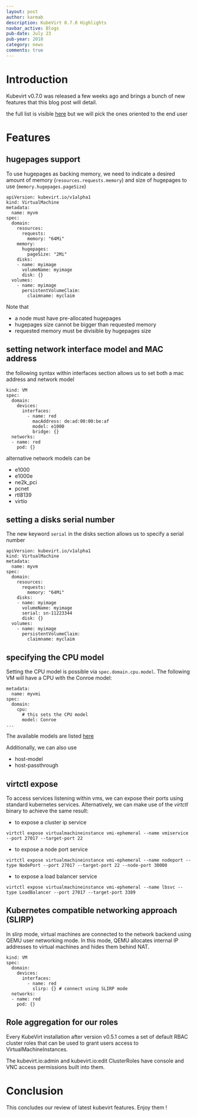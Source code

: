 ```yaml
---
layout: post
author: karmab
description: KubeVirt 0.7.0 Highlights
navbar_active: Blogs
pub-date: July 23
pub-year: 2018
category: news
comments: true
---
```


# Introduction

Kubevirt v0.7.0 was released a few weeks ago and brings a bunch of new features that this blog post will detail.

the full list is visible [here](https://github.com/kubevirt/kubevirt/releases/tag/v0.7.0) but we will pick the ones oriented to the end user

# Features 

## hugepages support

To use hugepages as backing memory, we need to indicate a desired amount of memory (`resources.requests.memory`) and size of hugepages to use (`memory.hugepages.pageSize`)

```
apiVersion: kubevirt.io/v1alpha1
kind: VirtualMachine
metadata:
  name: myvm
spec:
  domain:
    resources:
      requests:
        memory: "64Mi"
    memory:
      hugepages:
        pageSize: "2Mi"
    disks:
    - name: myimage
      volumeName: myimage
      disk: {}
  volumes:
    - name: myimage
      persistentVolumeClaim:
        claimname: myclaim
```

Note that 

- a node must have pre-allocated hugepages
- hugepages size cannot be bigger than requested memory
- requested memory must be divisible by hugepages size


## setting network interface model and MAC address

the following syntax within interfaces section allows us to set both a mac address and network  model

```
kind: VM
spec:
  domain:
    devices:
      interfaces:
        - name: red
          macAddress: de:ad:00:00:be:af
          model: e1000
          bridge: {}
  networks:
  - name: red
    pod: {}
```

alternative network models can be 

- e1000
- e1000e
- ne2k_pci
- pcnet
- rtl8139
- virtio

## setting a disks serial number

The new keyword `serial` in the disks section allows us to specify a serial number

```
apiVersion: kubevirt.io/v1alpha1
kind: VirtualMachine
metadata:
  name: myvm
spec:
  domain:
    resources:
      requests:
        memory: "64Mi"
    disks:
    - name: myimage
      volumeName: myimage
      serial: sn-11223344
      disk: {}
  volumes:
    - name: myimage
      persistentVolumeClaim:
        claimname: myclaim
```

## specifying the CPU model

Setting the CPU model is possible via `spec.domain.cpu.model`. The following VM will have a CPU with the Conroe model:

```
metadata:
  name: myvmi
spec:
  domain:
    cpu:
      # this sets the CPU model
      model: Conroe
...
```

The available models are listed [here](https://github.com/libvirt/libvirt/blob/master/src/cpu/cpu_map.xml)

Additionally, we can also use

- host-model
- host-passthrough

## virtctl expose

To access services listening within vms, we can expose their ports using standard kubernetes services. Alternatively, we can make use of the *virtctl* binary to achieve the same result:

- to expose a cluster ip service

```
virtctl expose virtualmachineinstance vmi-ephemeral --name vmiservice --port 27017 --target-port 22
```

- to expose a node port service

```
virtctl expose virtualmachineinstance vmi-ephemeral --name nodeport --type NodePort --port 27017 --target-port 22 --node-port 30000
```

- to expose a load balancer service

```
virtctl expose virtualmachineinstance vmi-ephemeral --name lbsvc --type LoadBalancer --port 27017 --target-port 3389
```

## Kubernetes compatible networking approach (SLIRP)

In slirp mode, virtual machines are connected to the network backend using QEMU user networking mode. In this mode, QEMU allocates internal IP addresses to virtual machines and hides them behind NAT.

```
kind: VM
spec:
  domain:
    devices:
      interfaces:
        - name: red
          slirp: {} # connect using SLIRP mode
  networks:
  - name: red
    pod: {}
```

## Role aggregation for our roles

Every KubeVirt installation after version v0.5.1 comes a set of default RBAC cluster roles that can be used to grant users access to VirtualMachineInstances.

The kubevirt.io:admin and kubevirt.io:edit ClusterRoles have console and VNC access permissions built into them.

# Conclusion

This concludes our review of latest kubevirt features. Enjoy them !
